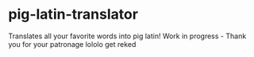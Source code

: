 # pig-latin-translator
Translates all your favorite words into pig latin!
Work in progress - Thank you for your patronage                             lololo get reked
